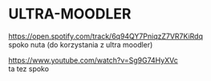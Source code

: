 # ULTRA-MOODLER

https://open.spotify.com/track/6q94QY7PniqzZ7VR7KiRdq   
spoko nuta (do korzystania z ultra moodler)

https://www.youtube.com/watch?v=Sg9G74HyXVc     
ta tez spoko
